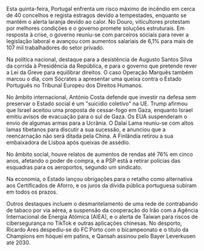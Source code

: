 Esta quinta-feira, Portugal enfrenta um risco máximo de incêndio em cerca de 40 concelhos e regista estragos devido a tempestades, enquanto se mantém o alerta laranja devido ao calor. No Douro, viticultores protestam por melhores condições e o governo promete soluções estruturais. Em resposta à crise, o governo reuniu-se com parceiros sociais para rever a legislação laboral e avançou com aumentos salariais de 6,1% para mais de 107 mil trabalhadores do setor privado.

Na política nacional, destaque para a desistência de Augusto Santos Silva da corrida à Presidência da República, e para o governo que pretende rever a Lei da Greve para equilibrar direitos. O caso Operação Marquês também marcou o dia, com Sócrates a apresentar uma queixa contra o Estado Português no Tribunal Europeu dos Direitos Humanos.

No âmbito internacional, António Costa defende que investir na defesa sem preservar o Estado social é um "suicídio coletivo" na UE. Trump afirmou que Israel aceitou uma proposta de cessar-fogo em Gaza, enquanto Israel emitiu avisos de evacuação para o sul de Gaza. Os EUA suspenderam o envio de algumas armas para a Ucrânia. O Dalai Lama reuniu-se com altos lamas tibetanos para discutir a sua sucessão, e anunciou que a reencarnação não será ditada pela China. A Finlândia retirou a sua embaixadora de Lisboa após queixas de assédio.

No âmbito social, houve relatos de aumentos de rendas até 76% em cinco anos, afetando o poder de compra, e a PSP está a retirar polícias das esquadras para os aeroportos, segundo um sindicato.

Na economia, o Estado lançou obrigações para o retalho como alternativa aos Certificados de Aforro, e os juros da dívida pública portuguesa subiram em todos os prazos.

Outros destaques incluem o desmantelamento de uma rede de contrabando de tabaco por via aérea, a suspensão da cooperação do Irão com a Agência Internacional de Energia Atómica (AIEA), e o alerta de Taiwan para riscos de cibersegurança no TikTok e outras aplicações chinesas. No desporto, Ricardo Ares despediu-se do FC Porto com o bicampeonato e o título da Champions em hóquei em patins, e Qansah assinou pelo Bayer Leverkusen até 2030.